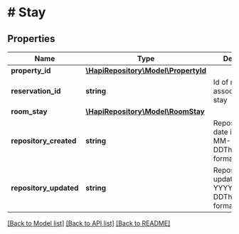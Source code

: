 # # Stay

## Properties

Name | Type | Description | Notes
------------ | ------------- | ------------- | -------------
**property_id** | [**\HapiRepository\Model\PropertyId**](PropertyId.md) |  | [optional] 
**reservation_id** | **string** | Id of reservation associated with stay | [optional] 
**room_stay** | [**\HapiRepository\Model\RoomStay**](RoomStay.md) |  | [optional] 
**repository_created** | **string** | Repository create date in YYYY-MM-DDThh:mm:ss.sss format | [optional] 
**repository_updated** | **string** | Repository update date in YYYY-MM-DDThh:mm:ss.sss format | [optional] 

[[Back to Model list]](../../README.md#documentation-for-models) [[Back to API list]](../../README.md#documentation-for-api-endpoints) [[Back to README]](../../README.md)


